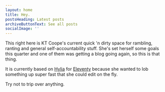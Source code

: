 ```yaml
---
layout: home
title: Hey.
postsHeading: Latest posts
archiveButtonText: See all posts
socialImage: ''
---
```

This right here is KT Coope's current quick 'n dirty space for rambling, ranting and general self-accountability stuff. She's set herself some goals this quarter and one of them was getting a blog going again, so this is that thing.



It is currently based on [Hylia](https://hylia.website/) for [Eleventy](https://11ty.io) because she wanted to lob something up super fast that she could edit on the fly.



Try not to trip over anything.
